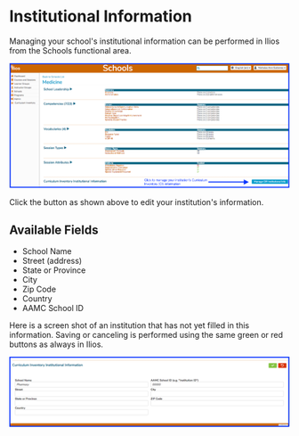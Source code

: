 # Institutional Information

Managing your school's institutional information can be performed in Ilios from the Schools functional area. 

![click to manage](../images/schools/curriculum_inventory_information/click_to_manage.png)

Click the button as shown above to edit your institution's information. 

## Available Fields

* School Name
* Street (address)
* State or Province
* City
* Zip Code
* Country
* AAMC School ID

Here is a screen shot of an institution that has not yet filled in this information. Saving or canceling is performed using the same green or red buttons as always in Ilios.

![in "Edit" mode](../images/schools/curriculum_inventory_information/in_edit_mode.png)




